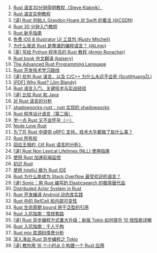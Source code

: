 1. [Rust 语言30分钟简明教程（Steve Klabnik）](https://weekly.manong.io/bounce?url=http%3A%2F%2Fwords.steveklabnik.com%2Fa-30-minute-introduction-to-rust&aid=406&nid=18)
1. [Rust 语言实例教程](https://weekly.manong.io/bounce?url=http%3A%2F%2Frustbyexample.com%2F&aid=1019&nid=30)
1. [[译] Rust 创始人 Graydon Hoare 对 Swift 的看法 (@CSDN)](https://weekly.manong.io/bounce?url=http%3A%2F%2Fwww.csdn.net%2Farticle%2F2014-06-03%2F2820055&aid=1111&nid=33)
1. [Rust 30 分钟入门教程](https://weekly.manong.io/bounce?url=http%3A%2F%2Fdoc.rust-lang.org%2Fmaster%2Fintro.html&aid=1220&nid=37)
1. [Rust 新手指南](https://weekly.manong.io/bounce?url=http%3A%2F%2Fdoc.rust-lang.org%2Fguide.html&aid=1458&nid=45)
1. [免费 iOS 8 Illustrator UI 工具包 (Rusty Mitchell)](https://weekly.manong.io/bounce?url=http%3A%2F%2Fmercury.io%2Fblog%2Fios-8-illustrator-vector-ui-kit-update%23download&aid=1464&nid=45)
1. [为什么我说 Rust 是靠谱的编程语言？ (@Liigo)](https://weekly.manong.io/bounce?url=http%3A%2F%2Fblog.csdn.net%2Fliigo%2Farticle%2Fdetails%2F45757123&aid=2314&nid=71)
1. [[英] 写给 Python 程序员的 Rust 教程 (Armin Ronacher)](https://weekly.manong.io/bounce?url=http%3A%2F%2Flucumr.pocoo.org%2F2015%2F5%2F27%2Frust-for-pythonistas%2F&aid=2445&nid=73)
1. [Rust book 中文翻译 (kaisery)](https://weekly.manong.io/bounce?url=http%3A%2F%2Fkaisery.gitbooks.io%2Frust-book-chinese%2Fcontent%2F&aid=2448&nid=73)
1. [The Advanced Rust Programming Language](https://weekly.manong.io/bounce?url=https%3A%2F%2Fdoc.rust-lang.org%2Fnightly%2Fadv-book%2F&aid=3109&nid=82)
1. [Rust 开发技术学习路线](https://weekly.manong.io/bounce?url=http%3A%2F%2Fspecial.csdncms.csdn.net%2Frust%2Findex.shtml&aid=3206&nid=83)
1. [[译] 批判 Rust 语言，以及 C/C++ 为什么永远不会死 (ScottHuangZL)](https://weekly.manong.io/bounce?url=https%3A%2F%2Fgithub.com%2FScottHuangZL%2FRust-Articles-Translation%2Fblob%2Fmaster%2FCriticizing%2520the%2520Rust%2520Language%252C%2520and%2520Why%2520C_C%252B%252B%2520Will%2520Never%2520Die.md&aid=3438&nid=86)
1. [[PDF] Why Rust? (Jim Blandy)](https://weekly.manong.io/bounce?url=http%3A%2F%2Fwww.oreilly.com%2Fprogramming%2Ffree%2Ffiles%2Fwhy-rust.pdf%3Fhmsr%3Dtoutiao.io%26utm_medium%3Dtoutiao.io%26utm_source%3Dtoutiao.io&aid=3675&nid=88)
1. [Rust 语言入门、关键技术与实战经验](https://weekly.manong.io/bounce?url=http%3A%2F%2Fmp.weixin.qq.com%2Fs%3F__biz%3DMzAwMDU1MTE1OQ%3D%3D%26mid%3D405037902%26idx%3D1%26sn%3D97d9af490eefc5d6158cb6b6a70f67e5&aid=5682&nid=111)
1. [[译] 比较 Rust 和 Java](https://weekly.manong.io/bounce?url=http%3A%2F%2Ftoutiao.io%2Fj%2Fwcilkm&aid=7515&nid=136)
1. [对 Rust 语言的分析](https://weekly.manong.io/bounce?url=http%3A%2F%2Ftoutiao.io%2Fj%2Fa5f0kx&aid=7590&nid=137)
1. [shadowsocks-rust：rust 实现的 shadowsocks](https://weekly.manong.io/bounce?url=https%3A%2F%2Ftoutiao.io%2Fk%2Ft27auq&aid=8427&nid=150)
1. [Rust 程序设计语言（第二版）](https://weekly.manong.io/bounce?url=https%3A%2F%2Ftoutiao.io%2Fk%2Fy3e9de&aid=9176&nid=161)
1. [学一点 Rust 又不会怀孕（一）](https://weekly.manong.io/bounce?url=https%3A%2F%2Ftoutiao.io%2Fk%2Fcyxikc&aid=9544&nid=166)
1. [Node Love Rust](https://weekly.manong.io/bounce?url=https%3A%2F%2Ftoutiao.io%2Fk%2Fykpn2n&aid=9825&nid=170)
1. [为了在 Rust 中提供 gRPC 支持，技术大牛都做了些什么事？](https://weekly.manong.io/bounce?url=http%3A%2F%2F2017.qconshanghai.com%2F%3Futm_source%3Dmanong%26utm_campaign%3D8%26utm_medium%3Dcentralbanner%26utm_term%3D0725&aid=10301&nid=177)
1. [Rust 所有权](https://weekly.manong.io/bounce?url=https%3A%2F%2Ftoutiao.io%2Fk%2Fhp8sea&aid=11313&nid=191)
1. [回应王垠的《对 Rust 语言的分析》](https://weekly.manong.io/bounce?url=https%3A%2F%2Ftoutiao.io%2Fk%2Fl9ozjo&aid=11534&nid=194)
1. [[译] Rust Non Lexical Lifetimes (NLL) 使用指南](https://weekly.manong.io/bounce?url=https%3A%2F%2Ftoutiao.io%2Fk%2Flpodla&aid=12065&nid=201)
1. [使用 Rust 加速前端监控](https://weekly.manong.io/bounce?url=https%3A%2F%2Ftoutiao.io%2Fk%2F094xhk&aid=12223&nid=203)
1. [初识 Rust](https://weekly.manong.io/bounce?url=https%3A%2F%2Ftoutiao.io%2Fk%2Fy5dbrc&aid=13346&nid=219)
1. [使用 IntelliJ 做为 Rust IDE](https://weekly.manong.io/bounce?url=https%3A%2F%2Ftoutiao.io%2Fk%2Fkmp2sf&aid=15109&nid=246)
1. [Rust 为什么能成为 Stack Overflow 最受欢迎的语言？](https://weekly.manong.io/bounce?url=https%3A%2F%2Fmp.weixin.qq.com%2Fs%2FxCjhDYERirjKyaVBifasvg&aid=15183&nid=247)
1. [[译] Sonic：用 Rust 编写的 Elasticsearch 的极简替代品](https://weekly.manong.io/bounce?url=https%3A%2F%2Ftoutiao.io%2Fk%2Fy39t3h&aid=16129&nid=260)
1. [Distributed Actor System in Rust](https://weekly.manong.io/bounce?url=https%3A%2F%2Fmp.weixin.qq.com%2Fs%2FCIAgzgihBcf7BQXyU3RwKA&aid=16324&nid=262)
1. [Rust 开发编译 Android 动态库实践](https://weekly.manong.io/bounce?url=https%3A%2F%2Fmp.weixin.qq.com%2Fs%3F__biz%3DMzA4MjU1MDk3Ng%3D%3D%26mid%3D2451526612%26idx%3D1%26sn%3D1b7a33d8d73a480b08baad69b378f793&aid=16400&nid=263)
1. [Rust 中的 RefCell 和内部可变性](https://weekly.manong.io/bounce?url=https%3A%2F%2Fmp.weixin.qq.com%2Fs%2F0JEjdxNHfgn4idsBMR9dBg&aid=16714&nid=267)
1. [Rust 生命周期 bound 用于泛型的引用](https://weekly.manong.io/bounce?url=https%3A%2F%2Fmp.weixin.qq.com%2Fs%2F_-ETKS6-odhZW2n8-fw7ig&aid=16843&nid=268)
1. [Rust 入坑指南：常规套路](https://weekly.manong.io/bounce?url=https%3A%2F%2Fmp.weixin.qq.com%2Fs%2Fp9Tjj0tDla_kbojaSt5yOQ&aid=17819&nid=281)
1. [[译] Rust 异步编程方式重大升级：新版 Tokio 如何提升 10 倍性能详解](https://weekly.manong.io/bounce?nid=283&aid=17918&url=https%3A%2F%2Fmp.weixin.qq.com%2Fs%2FqLVKxzorLvFYxfjol01xNA)
1. [Rust 入坑指南：千人千构](https://weekly.manong.io/bounce?nid=284&aid=18017&url=https%3A%2F%2Fmp.weixin.qq.com%2Fs%2Fj8B9HnHbYf1cjiUtD-HcKQ)
1. [Rust mio 库源码情景分析](https://weekly.manong.io/bounce?nid=285&aid=18070&url=https%3A%2F%2Ftoutiao.io%2Fk%2Fdfcmyrp)
1. [深入浅出 Rust 异步编程之 Tokio](https://weekly.manong.io/bounce?nid=296&aid=18792&url=https%3A%2F%2Ftoutiao.io%2Fk%2Fysdntxj)
1. [[译] 教你用 16 个小时从 0 构建一个 Rust 应用](https://weekly.manong.io/bounce?nid=297&aid=18861&url=https%3A%2F%2Ftoutiao.io%2Fk%2F9rh0r01)
